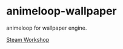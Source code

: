 # animeloop-wallpaper
animeloop for wallpaper engine.

[Steam Workshop](http://steamcommunity.com/workshop/filedetails/?id=924673900)